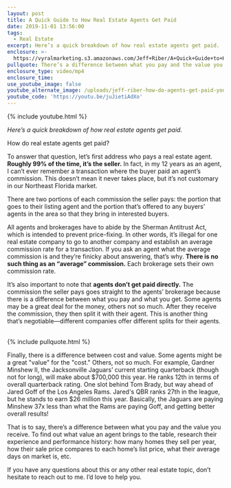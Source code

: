 ```yaml
---
layout: post
title: A Quick Guide to How Real Estate Agents Get Paid
date: 2019-11-01 13:56:00
tags:
  - Real Estate
excerpt: Here’s a quick breakdown of how real estate agents get paid.
enclosure: >-
  https://vyralmarketing.s3.amazonaws.com/Jeff+Riber/A+Quick+Guide+to+How+Real+Estate+Agents+Get+Paid.mp4
pullquote: There’s a difference between what you pay and the value you receive.
enclosure_type: video/mp4
enclosure_time:
use_youtube_image: false
youtube_alternate_image: /uploads/jeff-riber-how-do-agents-get-paid-youtube.png
youtube_code: 'https://youtu.be/juJietiAdXo'
---
```


{% include youtube.html %}

*Here’s a quick breakdown of how real estate agents get paid.*

How do real estate agents get paid?

To answer that question, let’s first address who pays a real estate agent. **Roughly 99% of the time, it’s the seller.** In fact, in my 12 years as an agent, I can’t ever remember a transaction where the buyer paid an agent’s commission. This doesn’t mean it never takes place, but it’s not customary in our Northeast Florida market.&nbsp;

There are two portions of each commission the seller pays: the portion that goes to their listing agent and the portion that’s offered to any buyers’ agents in the area so that they bring in interested buyers.&nbsp;

All agents and brokerages have to abide by the Sherman Antitrust Act, which is intended to prevent price-fixing. In other words, it’s illegal for one real estate company to go to another company and establish an average commission rate for a transaction. If you ask an agent what the average commission is and they’re finicky about answering, that’s why. **There is no such thing as an “average” commission.** Each brokerage sets their own commission rate.&nbsp;

It’s also important to note that **agents don’t get paid directly.** The commission the seller pays goes straight to the agents’ brokerage because there is a difference between what you pay and what you get. Some agents may be a great deal for the money, others not so much. After they receive the commission, they then split it with their agent. This is another thing that’s negotiable—different companies offer different splits for their agents. &nbsp;

{% include pullquote.html %}

Finally, there is a difference between cost and value. Some agents might be a great "value" for the "cost." Others, not so much. For example, Gardner Minshew II, the Jacksonville Jaguars’ current starting quarterback (though not for long), will make about $700,000 this year. He ranks 12th in terms of overall quarterback rating. One slot behind Tom Brady, but way ahead of Jared Goff of the Los Angeles Rams. Jared's QBR ranks 27th in the league, but he stands to earn $26 million this year. Basically, the Jaguars are paying Minshew 37x less than what the Rams are paying Goff, and getting better overall results\!

That is to say, there’s a difference between what you pay and the value you receive. To find out what value an agent brings to the table, research their experience and performance history: how many homes they sell per year, how their sale price compares to each home’s list price, what their average days on market is, etc.&nbsp;

If you have any questions about this or any other real estate topic, don’t hesitate to reach out to me. I’d love to help you.